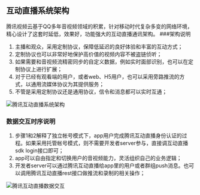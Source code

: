 ## 互动直播系统架构
腾讯视频云基于QQ多年音视频领域的积累，针对移动时代复杂多变的网络环境，精心设计了这套时延低，效果好，功能强大的互动直播通讯架构。
###架构说明
1. 主播和观众，采用定制协议，保障低延迟的良好体验和丰富的互动方式；
2. 定制协议也可以非常好地保护高价值的视频内容不被盗链侦听；
3. 如果需要和音视频流精密同步的自定义数据，例如实时面部识别，也可以在定制协议上进行扩展；
4. 对于已经有观看端的用户，或者web、H5用户，也可以采用旁路推流的方式，以通用流媒体协议为其提供服务；
5. 不管是采用定制协议还是通用协议，信令和消息都可以实时互通；

![腾讯互动直播系统架构](https://mc.qcloudimg.com/static/img/241583af51a7ff8857a9c17c61338f0c/image.jpg)

### 数据交互时序说明
1. 步骤1和2解释了独立帐号模式下，app用户完成腾讯互动直播身份认证的过程。如果采用托管帐号模式，则不需要开发者server参与，直接调互动直播sdk login接口即可；
2. app可以自由指定和切换用户的音视频能力，灵活组织自己的业务逻辑；
3. 开发者server可以通过腾讯互动直播给app里的用户或者群组push消息。也可以调用腾讯互动直播rest接口做推流和录制的相关操作；

![腾讯互动直播数据交互](https://mc.qcloudimg.com/static/img/2cd80381bde53973bed9d72e2b8a2082/image.jpg) 